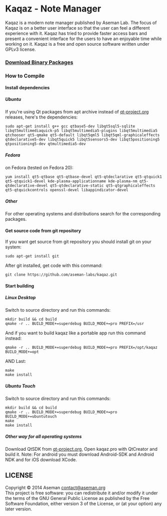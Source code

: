Kaqaz - Note Manager
=====

Kaqaz is a modern note manager published by Aseman Lab. The focus of Kaqaz is on a better user interface so that the user can feel a different experience with it. Kaqaz has tried to provide faster access bars and present a convenient interface for the users to have an enjoyable time while working on it. Kaqaz is a free and open source software written under GPLv3 license. 

### [Download Binary Packages](http://aseman.co/projects/kaqaz)

### How to Compile
#### Install dependencies

##### Ubuntu

If you're using Qt packages from apt archive instead of [qt-project.org](http://download.qt-project.org/) releases, here's the dependencies: 

    sudo apt-get install g++ gcc qtbase5-dev libqt5sql5-sqlite libqt5multimediaquick-p5 libqt5multimedia5-plugins libqt5multimedia5 qtchooser qt5-qmake qt5-default libqt5qml5 libqt5qml-graphicaleffects qtdeclarative5-dev libqt5quick5 libqt5sensors5-dev libqt5positioning5 qtpositioning5-dev qtmultimedia5-dev

##### Fedora
on Fedora (tested on Fedora 20):

    yum install qt5-qtbase qt5-qtbase-devel qt5-qtdeclarative qt5-qtquick1 qt5-qtquick1-devel kde-plasma-applicationname kde-plasma-nm qt5-qtdeclarative-devel qt5-qtdeclarative-static qt5-qtgraphicaleffects qt5-qtquickcontrols openssl-devel libappindicator-devel
    
##### Other
For other operating systems and distributions search for the corresponding packages.

#### Get source code from git repository

If you want get source from git repository you should install git on your system:

    sudo apt-get install git

After git installed, get code with this command:

    git clone https://github.com/aseman-labs/kaqaz.git

#### Start building

##### Linux Desktop

Switch to source directory and run this commands:

    mkdir build && cd build
    qmake -r .. BUILD_MODE+=superdebug BUILD_MODE+=pro PREFIX=/usr

And if you want to build kaqaz like a portable app run this command instead:

    qmake -r .. BUILD_MODE+=superdebug BUILD_MODE+=pro PREFIX=/opt/kaqaz BUILD_MODE+=opt

AND Last:

    make
    make install

##### Ubuntu Touch

Switch to source directory and run this commands:

    mkdir build && cd build
    qmake -r .. BUILD_MODE+=superdebug BUILD_MODE+=pro BUILD_MODE+=ubuntutouch
    make
    make install
    
##### Other way for all operating systems

Download QtSDK from [qt-project.org](http://download.qt-project.org/), Open kaqaz.pro with QtCreator and build it.
Note: For android you must download Android-SDK and Android NDK and for iOS download XCode.

## LICENSE 

Copyright © 2014 Aseman <contact@aseman.org>  
This project is free software: you can redistribute it and/or modify it under the terms of the GNU General Public License as published by the Free Software Foundation, either version 3 of the License, or (at your option) any later version.

